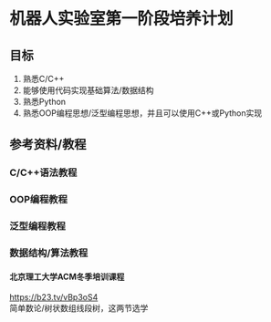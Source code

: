 # 机器人实验室第一阶段培养计划

## 目标

1. 熟悉C/C++
2. 能够使用代码实现基础算法/数据结构
3. 熟悉Python
4. 熟悉OOP编程思想/泛型编程思想，并且可以使用C++或Python实现

## 参考资料/教程

### C/C++语法教程

### OOP编程教程

### 泛型编程教程

### 数据结构/算法教程

#### 北京理工大学ACM冬季培训课程

<https://b23.tv/vBp3oS4>
</br>简单数论/树状数组线段树，这两节选学
